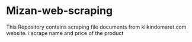 # Mizan-web-scraping
This Repository contains scraping file documents from klikindomaret.com website. i scrape name and price of the product  
